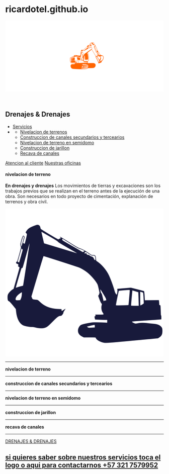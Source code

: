 # ricardotel.github.io

<!DOCTYPE html>
<html lang="en">
<head>
    <meta charset="UTF-8">
    <meta http-equiv="X-UA-Compatible" content="IE=edge">
    <meta name="viewport" content="width=device-width, initial-scale=1.0">
    <meta name="description" content="movimiento de canales de agua y tierras">
    <meta name="keywords" content="recava o construccion de canales y nivelacion de terreno">
    <title>drenajes & drenajes</title>
    <link rel="stylesheet" href="drenajes.css">
    <link rel="icon" href="img/icon-page.svg">
</head>
<body>
<style>

</style>
    <div class="contain__float">
        <a rel="noopener noreferrer" href="https://wa.me/+573217579952?" title="contactanos" target="_blank" class="float"></a>
        <div class="mesage"></div>
    </div>
    <section class="header">
        <header class="contain__logo"><img src="img/logo.svg" draggable="false" class="header__logo" alt="">
        </header>
        <div class="header__enter">
            <h2>
                <span id="header__enterprise" class="header__enterprise">Drenajes & Drenajes</span>
            </h2>
        </div>
        <div class="header__links">
            <ul>
                <li class="link list__service"><a href="#servicios" class="font">Servicios</a></li>
                <li>
                    <ul class="list__complete">
                        <li class="list"><a href="#service__terrains">Nivelacion de terrenos</a></li>
                        <li class="list"><a href="#service__canalsecond">Construccion de canales secundarios y tercearios</a></li>
                        <li class="list"><a href="#service__semidome">Nivelacion de terreno en semidomo</a></li>
                        <li class="list"><a href="#service__jarillon">Construccion de jarillon</a></li>
                        <li class="list"><a href="#service__recava">Recava de canales</a></li>
                    </ul>
                </li>
            </ul>
            <a rel="noopener noreferrer" href="https://wa.me/+573217579952?" target="_blank" class="link">Atencion al cliente</a>
            <a rel="noopener noreferrer" target="_blank" href="#" class="link">Nuestras oficinas</a>
        </div>
    </section>
    <div class="fondo">
    </div>
    <section class="vehicles">
        <h4 class="nivelacion">nivelacion de terreno</h4>
        <a href="img/before1.jpeg" draggable="true"><div class="vehicles__heavy vehicles__heavy--backhoe"></div></a>
        <a href="img/after3.jpeg" draggable="true"><div class="vehicles__heavy vehicles__heavy--bulldozer"></div></a>
        <a href="img/after1.jpeg" draggable="true"><div class="vehicles__heavy vehicles__heavy--nivelator"></div></a>
    </section>
    <section class="space" id="servicios">
        <p class="space__text" ><strong class="tee">En drenajes y drenajes</strong> Los movimientos de tierras y excavaciones son los trabajos previos que se realizan en el terreno antes de la ejecución de una obra. Son necesarios en todo proyecto de cimentación, explanación de terrenos y obra civil.</p>
        <div  class="contain__silueta">
            <img src="img/silueta.svg" class="space__silueta"  alt="">
            <hr>
        </div>
    </section>
    <nav class="services" >
        <div class="service service__terrain" id="service__terrains" >
            <p class="justify "><strong>nivelacion de terreno </strong></p>
            <div    class="terrains__image terrain" alt=""></div>
        </div>
        <hr>
        <div class="service service__canalsecond" id="service__canalsecond" >
            <div  class="terrains__image canalsecond" alt=""></div>
            <p class="justify "><strong>construccion de canales secundarios y tercearios</strong></p>
        </div>
        <hr>
        <div class="service service__semidome" id="service__semidome" >
            <p class="justify "><strong>nivelacion de terreno en semidomo </strong></p>
            <div  class="terrains__image semidome" alt=""></div>
        </div>
        <hr>
        <div class="service service__jarillon" id="service__jarillon" >
            <div     class="terrains__image jarillon" alt=""></div>
            <p class="justify "><strong>construccion de jarillon </strong></p>
        </div>
        <hr>
        <div class="service service__recava" id="service__recava" >
            <p class="justify "><strong>recava de canales </strong></p>
            <div     class="terrains__image recava" alt=""></div>
        </div>
        <hr>
    </nav>
    <footer class="footer">
        <div class="logo__empresa"></div>
        <a rel="noopener noreferrer" href="https://wa.me/+573217579952?" target="_blank" class="header__enterpris header__enterprise">DRENAJES & DRENAJES</a>
        <div class="hidden" draggable="false">
            <div class="header__enter header__entre">
                <h2>
                    <a rel="noopener noreferrer" href="https://wa.me/+573217579952?" target="_blank">si quieres saber sobre nuestros servicios toca <span>el logo o</span> aqui para contactarnos +57 321 7579952</a>
                </h2>
            </div>
        </div>
    </footer>
    <script src="drenajes.js"></script>
</body>
</html>
